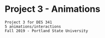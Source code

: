 # Project 3 - Animations
	Project 3 for DES 341
	5 animations/interactions
	Fall 2019 - Portland State University
